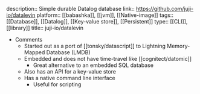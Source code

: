 description:: Simple durable Datalog database
link:: https://github.com/juji-io/datalevin
platform:: [[babashka]], [[jvm]], [[Native-image]]
tags:: [[Database]], [[Datalog]], [[Key-value store]], [[Persistent]]
type:: [[CLI]], [[library]]
title:: juji-io/datalevin

- Comments
	- Started out as a port of [[tonsky/datascript]] to Lightning Memory-Mapped Database (LMDB)
	- Embedded and does not have time-travel like [[cognitect/datomic]]
		- Great alternative to an embedded SQL database
	- Also has an API for a key-value store
	- Has a native command line interface
		- Useful for scripting